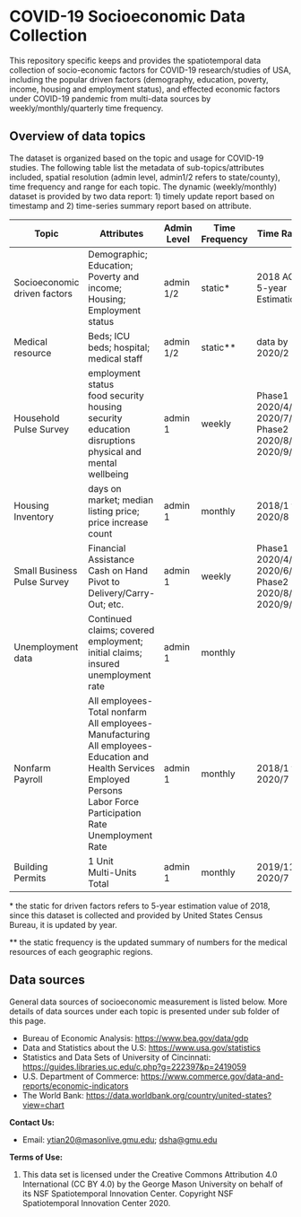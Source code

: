 <!--
 * @Author: your name
 * @Date: 2020-10-06 13:08:13
 * @LastEditTime: 2020-10-06 13:20:18
 * @LastEditors: Please set LastEditors
 * @Description: In User Settings Edit           
 * @FilePath: \github_test\README-econ.md
-->
# COVID-19 Socioeconomic Data Collection

This repository specific keeps and provides the spatiotemporal data collection of socio-economic factors for COVID-19 research/studies of USA, including the popular driven factors (demography, education, poverty, income, housing and employment status), and effected economic factors under COVID-19 pandemic from multi-data sources by weekly/monthly/quarterly time frequency.

## Overview of data topics

The dataset is organized based on the topic and usage for COVID-19 studies.  The following table list the metadata of sub-topics/attributes included, spatial resolution (admin level, admin1/2 refers to state/county), time frequency and range for each topic.  The dynamic (weekly/monthly) dataset is provided by two data report: 1) timely update report based on timestamp and 2) time-series summary report based on attribute.

| Topic                        | Attributes                                                                 | Admin Level | Time Frequency | Time Range                   |
| ---------------------------- | ---------------------------------------------------------------------------| ----------- | -------------- | ---------------------------- |
| Socioeconomic driven factors | Demographic; Education; Poverty and income; Housing; Employment status     | admin 1/2   | static*        | 2018 ACS 5-year Estimation * |
| Medical resource             | Beds; ICU beds; hospital; medical staff                      | admin 1/2   | static**       | data by 2020/2               |
| Household Pulse Survey       | employment status<br/>food security<br/>housing security<br/>education disruptions<br/>physical and mental wellbeing | admin 1     | weekly         | Phase1 2020/4/23-2020/7/21<br/> Phase2 2020/8/19-2020/9/14                             |
| Housing Inventory            | days on market; median listing price; price increase count   | admin 1     | monthly        |    2018/1 to 2020/8                          |
| Small Business Pulse Survey  | Financial Assistance<br/>Cash on Hand<br/>Pivot to Delivery/Carry-Out; etc. | admin 1     | weekly         |    Phase1 2020/4/26-2020/6/27<br/> Phase2 2020/8/9-2020/9/26                          |
| Unemployment data            | Continued claims; covered employment; initial claims; insured unemployment rate | admin 1     | monthly        |                              |
|Nonfarm Payroll               | All employees-Total nonfarm<br/>All employees-Manufacturing<br/> All employees-Education and Health Services<br/>Employed Persons<br/> Labor Force Participation Rate<br/> 	Unemployment Rate | admin 1 | monthly  |    2018/1 to 2020/7 |
|Building Permits              |1 Unit<br/> Multi-Units<br/> Total| admin 1 | monthly |2019/11 to 2020/7 |

\* the static for driven factors refers to 5-year estimation value of 2018, since this dataset is collected and provided by United States Census Bureau, it is updated by year.

\** the static frequency is the updated summary of numbers for the medical resources of each geographic regions.

## Data sources

General data sources of socioeconomic measurement is listed below. More details of data sources under each topic is presented under sub folder of this page.

- Bureau of Economic Analysis: https://www.bea.gov/data/gdp
- Data and Statistics about the U.S: https://www.usa.gov/statistics
- Statistics and Data Sets of University of Cincinnati: https://guides.libraries.uc.edu/c.php?g=222397&p=2419059
- U.S. Department of Commerce: https://www.commerce.gov/data-and-reports/economic-indicators
- The World Bank: https://data.worldbank.org/country/united-states?view=chart



**Contact Us:**

- Email: [ytian20@masonlive.gmu.edu](ytian20@masonlive.gmu.edu); [dsha@gmu.edu](mailto:dsha@gmu.edu)

**Terms of Use:**

1. This data set is licensed under the Creative Commons Attribution 4.0 International (CC BY 4.0) by the George Mason University on behalf of its NSF Spatiotemporal Innovation Center. Copyright NSF Spatiotemporal Innovation Center 2020.